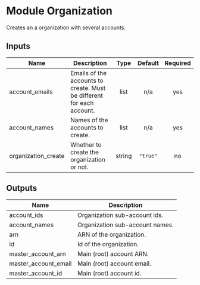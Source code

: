 # Module Organization

Creates an a organization with several accounts.

<!-- BEGINNING OF PRE-COMMIT-TERRAFORM DOCS HOOK -->
## Inputs

| Name | Description | Type | Default | Required |
|------|-------------|:----:|:-----:|:-----:|
| account\_emails | Emails of the accounts to create. Must be different for each account. | list | n/a | yes |
| account\_names | Names of the accounts to create. | list | n/a | yes |
| organization\_create | Whether to create the organization or not. | string | `"true"` | no |

## Outputs

| Name | Description |
|------|-------------|
| account\_ids | Organization sub-account ids. |
| account\_names | Organization sub-account names. |
| arn | ARN of the organization. |
| id | Id of the organization. |
| master\_account\_arn | Main (root) account ARN. |
| master\_account\_email | Main (root) account email. |
| master\_account\_id | Main (root) account id. |

<!-- END OF PRE-COMMIT-TERRAFORM DOCS HOOK -->
